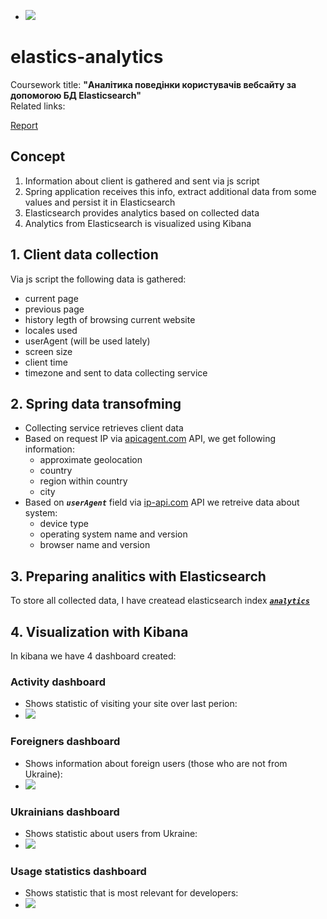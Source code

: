 - ![](https://drive.google.com/uc?export=view&id=10zv76IKs4-JlYCr4qQvbZiqaiPoBoNus)  
# elastics-analytics 
 Coursework title: **"Аналітика поведінки користувачів вебсайту за допомогою БД Elasticsearch"**  
 Related links:

 [Report](https://docs.google.com/document/d/1Alim5a0gJNq8PDN6R6xfl3EfEyBn0xHE/edit?usp=sharing&ouid=109657445850621992282&rtpof=true&sd=true)

## Concept
1. Information about client is gathered and sent via js script
2. Spring application receives this info, extract additional data from some values and persist it in Elasticsearch
3. Elasticsearch provides analytics based on collected data
4. Analytics from Elasticsearch is visualized using Kibana

## 1. Client data collection
 Via js script the following data is gathered:
 - current page
 - previous page
 - history legth of browsing current website
 - locales used
 - userAgent (will be used lately)
 - screen size
 - client time
 - timezone
 and sent to data collecting service
## 2. Spring data transofming
 - Collecting service retrieves client data
 - Based on request IP  via [apicagent.com](https://www.apicagent.com/) API, we get following information:
   - approximate geolocation 
   - country
   - region within country
   - city
 - Based on ***`userAgent`*** field via [ip-api.com](https://ip-api.com/) API we retreive data about system:
   - device type
   - operating system name and version
   - browser name and version 
## 3. Preparing analitics with Elasticsearch
   To store all collected data, I have createad elasticsearch index [***`analytics`***](https://github.com/olehhaliak/elastics-analytics/blob/master/kibana-resources/indexes/analytics-index.json)

## 4. Visualization with Kibana
In kibana we have 4 dashboard created:  
### Activity dashboard
- Shows statistic of visiting your site over last perion:  
- ![](https://drive.google.com/uc?export=view&id=10zv76IKs4-JlYCr4qQvbZiqaiPoBoNus)  

### Foreigners dashboard
- Shows information about foreign users (those who are not from Ukraine):
- ![](https://drive.google.com/uc?export=view&id=18FvshTUkuLpdyYrYt9HXeLZ8CWv70r_W)  

### Ukrainians dashboard
- Shows statistic about users from Ukraine:
- ![](https://drive.google.com/uc?export=view&id=1EyswYdhbfp-MU1Yiljosi473R-26PzUk)

### Usage statistics dashboard
- Shows statistic that is most relevant for developers:
- ![](https://drive.google.com/uc?export=view&id=1fW-Otm9uLAPOmz9cdAsP31dT5YJFwj7D)
